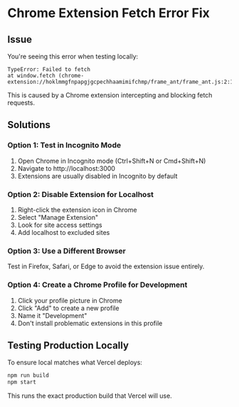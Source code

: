 # Chrome Extension Fetch Error Fix

## Issue

You're seeing this error when testing locally:

```
TypeError: Failed to fetch
at window.fetch (chrome-extension://hoklmmgfnpapgjgcpechhaamimifchmp/frame_ant/frame_ant.js:2:12357)
```

This is caused by a Chrome extension intercepting and blocking fetch requests.

## Solutions

### Option 1: Test in Incognito Mode

1. Open Chrome in Incognito mode (Ctrl+Shift+N or Cmd+Shift+N)
2. Navigate to http://localhost:3000
3. Extensions are usually disabled in Incognito by default

### Option 2: Disable Extension for Localhost

1. Right-click the extension icon in Chrome
2. Select "Manage Extension"
3. Look for site access settings
4. Add localhost to excluded sites

### Option 3: Use a Different Browser

Test in Firefox, Safari, or Edge to avoid the extension issue entirely.

### Option 4: Create a Chrome Profile for Development

1. Click your profile picture in Chrome
2. Click "Add" to create a new profile
3. Name it "Development"
4. Don't install problematic extensions in this profile

## Testing Production Locally

To ensure local matches what Vercel deploys:

```bash
npm run build
npm start
```

This runs the exact production build that Vercel will use.
